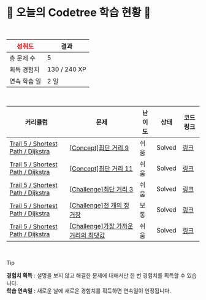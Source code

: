 # 🌲 오늘의 Codetree 학습 현황 🌲

<br />

| <span style="color:red;display:block;text-align:center;"> **성취도**</span> | 결과 |
|---|---|
| 총 문제 수 | 5 |
| 획득 경험치 | 130 / 240 XP |
| 연속 학습 일 | 2 일 |

<br />

|커리큘럼|문제|난이도|상태|코드 링크|
|---|---|---|---|---|
|[Trail 5 / Shortest Path / Dijkstra](https://www.codetree.ai/trail-info/intermediate-mid/)|[[Concept]최단 거리 9](https://www.codetree.ai/trails/complete/curated-cards/intro-shortest-distance-9/)|쉬움|Solved|[링크](https://github.com/qmean/Algorithm_study/blob/main/250909/%EC%B5%9C%EB%8B%A8%20%EA%B1%B0%EB%A6%AC%209/shortest-distance-9.java)|
|[Trail 5 / Shortest Path / Dijkstra](https://www.codetree.ai/trail-info/intermediate-mid/)|[[Concept]최단 거리 11](https://www.codetree.ai/trails/complete/curated-cards/intro-shortest-distance-11/)|쉬움|Solved|[링크](https://github.com/qmean/Algorithm_study/blob/main/250909/%EC%B5%9C%EB%8B%A8%20%EA%B1%B0%EB%A6%AC%2011/shortest-distance-11.java)|
|[Trail 5 / Shortest Path / Dijkstra](https://www.codetree.ai/trail-info/intermediate-mid/)|[[Challenge]최단 거리 3](https://www.codetree.ai/trails/complete/curated-cards/challenge-shortest-distance-3/)|쉬움|Solved|[링크](https://github.com/qmean/Algorithm_study/blob/main/250909/%EC%B5%9C%EB%8B%A8%20%EA%B1%B0%EB%A6%AC%203/shortest-distance-3.java)|
|[Trail 5 / Shortest Path / Dijkstra](https://www.codetree.ai/trail-info/intermediate-mid/)|[[Challenge]천 개의 정거장](https://www.codetree.ai/trails/complete/curated-cards/challenge-thousand-stops/)|보통|Solved|[링크](https://github.com/qmean/Algorithm_study/blob/main/250909/%EC%B2%9C%20%EA%B0%9C%EC%9D%98%20%EC%A0%95%EA%B1%B0%EC%9E%A5/thousand-stops.java)|
|[Trail 5 / Shortest Path / Dijkstra](https://www.codetree.ai/trail-info/intermediate-mid/)|[[Challenge]가장 가까운 거리의 최댓값](https://www.codetree.ai/trails/complete/curated-cards/challenge-maximum-of-nearest-distance/)|쉬움|Solved|[링크](https://github.com/qmean/Algorithm_study/blob/main/250909/%EA%B0%80%EC%9E%A5%20%EA%B0%80%EA%B9%8C%EC%9A%B4%20%EA%B1%B0%EB%A6%AC%EC%9D%98%20%EC%B5%9C%EB%8C%93%EA%B0%92/maximum-of-nearest-distance.java)|


<br />

> [!TIP]
> **경험치 획득** : 설명을 보지 않고 해결한 문제에 대해서만 한 번 경험치를 획득할 수 있습니다.  
> **학습 연속일** : 새로운 날에 새로운 경험치를 획득하면 연속일이 인정됩니다.


